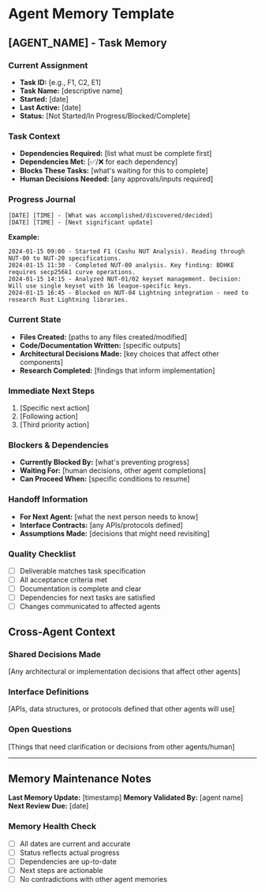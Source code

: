 # Agent Memory Template

## [AGENT_NAME] - Task Memory

### Current Assignment
- **Task ID:** [e.g., F1, C2, E1]
- **Task Name:** [descriptive name]
- **Started:** [date]
- **Last Active:** [date]
- **Status:** [Not Started/In Progress/Blocked/Complete]

### Task Context
- **Dependencies Required:** [list what must be complete first]
- **Dependencies Met:** [✅/❌ for each dependency]
- **Blocks These Tasks:** [what's waiting for this to complete]
- **Human Decisions Needed:** [any approvals/inputs required]

### Progress Journal
```
[DATE] [TIME] - [What was accomplished/discovered/decided]
[DATE] [TIME] - [Next significant update]
```

**Example:**
```
2024-01-15 09:00 - Started F1 (Cashu NUT Analysis). Reading through NUT-00 to NUT-20 specifications.
2024-01-15 11:30 - Completed NUT-00 analysis. Key finding: BDHKE requires secp256k1 curve operations.
2024-01-15 14:15 - Analyzed NUT-01/02 keyset management. Decision: Will use single keyset with 16 league-specific keys.
2024-01-15 16:45 - Blocked on NUT-04 Lightning integration - need to research Rust Lightning libraries.
```

### Current State
- **Files Created:** [paths to any files created/modified]
- **Code/Documentation Written:** [specific outputs]
- **Architectural Decisions Made:** [key choices that affect other components]
- **Research Completed:** [findings that inform implementation]

### Immediate Next Steps
1. [Specific next action]
2. [Following action]
3. [Third priority action]

### Blockers & Dependencies
- **Currently Blocked By:** [what's preventing progress]
- **Waiting For:** [human decisions, other agent completions]
- **Can Proceed When:** [specific conditions to resume]

### Handoff Information
- **For Next Agent:** [what the next person needs to know]
- **Interface Contracts:** [any APIs/protocols defined]
- **Assumptions Made:** [decisions that might need revisiting]

### Quality Checklist
- [ ] Deliverable matches task specification
- [ ] All acceptance criteria met
- [ ] Documentation is complete and clear
- [ ] Dependencies for next tasks are satisfied
- [ ] Changes communicated to affected agents

## Cross-Agent Context

### Shared Decisions Made
[Any architectural or implementation decisions that affect other agents]

### Interface Definitions
[APIs, data structures, or protocols defined that other agents will use]

### Open Questions  
[Things that need clarification or decisions from other agents/human]

---

## Memory Maintenance Notes

**Last Memory Update:** [timestamp]
**Memory Validated By:** [agent name]
**Next Review Due:** [date]

### Memory Health Check
- [ ] All dates are current and accurate
- [ ] Status reflects actual progress
- [ ] Dependencies are up-to-date
- [ ] Next steps are actionable
- [ ] No contradictions with other agent memories